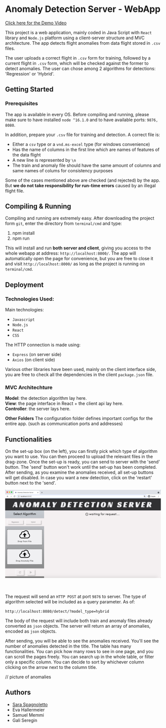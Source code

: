 # Anomaly Detection Server - WebApp

[Click here for the Demo Video](https://www.youtube.com/watch?v=Vkt-fiWrFTI&feature=youtu.be)

This project is a web application, mainly coded in Java Script with `React` library and `Node.js` platform using a client-server structure and MVC architecture.
The app detects flight anomalies from data flight stored in `.csv` files.

The user uploads a correct flight in `.csv` form for training, followed by a current flight in `.csv` form, which will be checked against the former to detect anomalies. The user can chose among 2 algorithms for detections: 'Regression' or 'Hybrid'.

## Getting Started

### Prerequisites
The app is available in every OS. Before compiling and running, please make sure to have installed `node ^16.1.0` and to have available ports: `9876, 8080`.

In addition, prepare your `.csv` file for training and detection. A correct file is:

- Either a `csv` type or a `vnd.ms-excel` type (for windows convenience)
- Has the name of columns in the first line which are names of features of the data flight
- A new line is represented by `\n`
- The train and anomaly file should have the same amount of columns and same names of colums for consistency purposes

Some of the cases mentioned above are checked (and rejected) by the app. But **we do not take responsibility for run-time errors** caused by an illegal flight file.

## Compiling & Running

Compiling and running are extremely easy. After downloading the project form `git`, enter the directory from `terminal/cmd` and type:
1. npm install
2. npm run

This will install and run **both server and client**, giving you access to the whole webapp at address: `http://localhost:8000/`.
The app will automatically open the page for convenience, but you are free to close it and visit  `http://localhost:8000/` as long as the project is running on  `terminal/cmd`.

## Deployment

### Technologies Used:
Main technologies:
- `Javascript`
- `Node.js`
- `React`
- `CSS`

The HTTP connection is made using:
- `Express` (on server side)
- `Axios` (on client side)

Various other libraries have been used, mainly on the client interface side,  you are free to check all the dependencies in the client `package.json` file.

### MVC Architechture

**Model**: the detection algorithm lay here.  
**View**: the page interface in React + the client api lay here.  
**Controller**: the server lays here.  

**Other Folders**
The configuration folder defines important configs for the entire app. (such as communication ports and addresses)

## Functionalities

On the set-up box (on the left), you can firstly pick which type of algorithm you want to use. You can then proceed to upload the relevant files in the drag-zone. Once the set-up is ready, you can send to server with the 'send' button. The 'send' button won't work until the set-up has been completed.  
After sending, as you examine the anomalies received, all set-up buttons will get disabled. In case you want a new detection, click on the 'restart' button next to the 'send'.

<kbd>
  <img src="readME_Media/set-up.png" width="800"/>
</kbd>

<br/><br/>
The request will send an `HTTP POST` at port `9876` to server. The type of algorithm selected will be included as a query parameter. As of:
```
http://localhost:8080/detect/?model_type=hybrid
```
The body of the request will include both train and anomaly files already converted as `json` objects.
The server will return an array of anomalies, encoded as `json` objects.

After sending, you will be able to see the anomalies received. You'll see the number of anomalies detected in the title. The table has many functionalities.
You can pick how many rows to see in one page, and you can scroll the pages freely. You can search up in the whole table, or filter only a specific column.
You can decide to sort by whichever column clicking on the arrow next to the column title.

// picture of anomalies


## Authors
- [Sara Spagnoletto](https://github.com/saraspagno)
- Eva Hallermeier
- Samuel Memmi
- Gali Seregin

